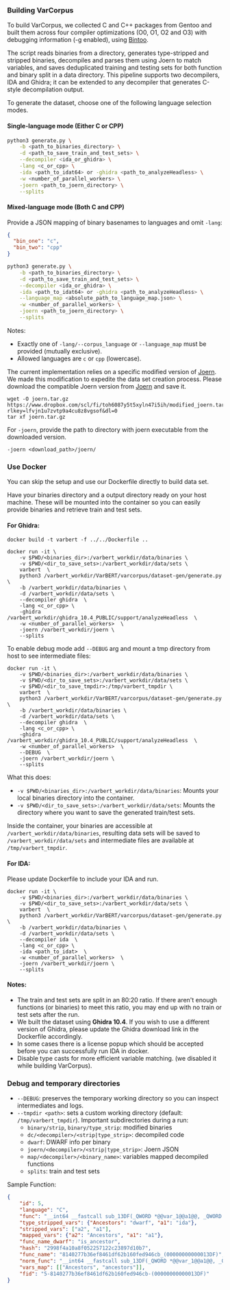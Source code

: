 ### Building VarCorpus

To build VarCorpus, we collected C and C++ packages from Gentoo and built them across four compiler optimizations (O0, O1, O2 and O3) with debugging information (-g enabled), using [Bintoo](https://github.com/sefcom/bintoo).

The script reads binaries from a directory, generates type-stripped and stripped binaries, decompiles and parses them using Joern to match variables, and saves deduplicated training and testing sets for both function and binary split in a data directory. This pipeline supports two decompilers, IDA and Ghidra; it can be extended to any decompiler that generates C-style decompilation output.

To generate the dataset, choose one of the following language selection modes.

#### Single-language mode (Either C or CPP)

```bash
python3 generate.py \
    -b <path_to_binaries_directory> \
    -d <path_to_save_train_and_test_sets> \
    --decompiler <ida_or_ghidra> \
    -lang <c_or_cpp> \
    -ida <path_to_idat64> or -ghidra <path_to_analyzeHeadless> \
    -w <number_of_parallel_workers> \
    -joern <path_to_joern_directory> \
    --splits
```

#### Mixed-language mode (Both C and CPP)

Provide a JSON mapping of binary basenames to languages and omit `-lang`:

```json
{
  "bin_one": "c",
  "bin_two": "cpp"
}
```

```bash
python3 generate.py \
    -b <path_to_binaries_directory> \
    -d <path_to_save_train_and_test_sets> \
    --decompiler <ida_or_ghidra> \
    -ida <path_to_idat64> or -ghidra <path_to_analyzeHeadless> \
    --language_map <absolute_path_to_language_map.json> \
    -w <number_of_parallel_workers> \
    -joern <path_to_joern_directory> \
    --splits
```

Notes:
- Exactly one of `-lang/--corpus_language` or `--language_map` must be provided (mutually exclusive).
- Allowed languages are `c` or `cpp` (lowercase).

The current implementation relies on a specific modified version of [Joern](https://github.com/joernio/joern). We made this modification to expedite the data set creation process. Please download the compatible Joern version from [Joern](https://www.dropbox.com/scl/fi/toh6087y5t5xyln47i5ih/modified_joern.tar.gz?rlkey=lfvjn1u7zvtp9a4cu8z8vgsof&dl=0) and save it. 

```
wget -O joern.tar.gz https://www.dropbox.com/scl/fi/toh6087y5t5xyln47i5ih/modified_joern.tar.gz?rlkey=lfvjn1u7zvtp9a4cu8z8vgsof&dl=0
tar xf joern.tar.gz
```

For `-joern`, provide the path to directory with joern executable from the downloaded version.
```
-joern <download_path>/joern/
```

### Use Docker

You can skip the setup and use our Dockerfile directly to build data set. 

Have your binaries directory and a output directory ready on your host machine. These will be mounted into the container so you can easily provide binaries and retrieve train and test sets.

####  For Ghidra:

```
docker build -t varbert -f ../../Dockerfile ..

docker run -it \
    -v $PWD/<binaries_dir>:/varbert_workdir/data/binaries \
    -v $PWD/<dir_to_save_sets>:/varbert_workdir/data/sets \
    varbert  \
    python3 /varbert_workdir/VarBERT/varcorpus/dataset-gen/generate.py \
    -b /varbert_workdir/data/binaries \
    -d /varbert_workdir/data/sets \
    --decompiler ghidra  \
    -lang <c_or_cpp> \
    -ghidra /varbert_workdir/ghidra_10.4_PUBLIC/support/analyzeHeadless  \
    -w <number_of_parallel_workers>  \
    -joern /varbert_workdir/joern \
    --splits
```

To enable debug mode add `--DEBUG` arg and mount a tmp directory from host to see intermediate files:

```
docker run -it \
    -v $PWD/<binaries_dir>:/varbert_workdir/data/binaries \
    -v $PWD/<dir_to_save_sets>:/varbert_workdir/data/sets \
    -v $PWD/<dir_to_save_tmpdir>:/tmp/varbert_tmpdir \
    varbert  \
    python3 /varbert_workdir/VarBERT/varcorpus/dataset-gen/generate.py \
    -b /varbert_workdir/data/binaries \
    -d /varbert_workdir/data/sets \
    --decompiler ghidra  \
    -lang <c_or_cpp> \
    -ghidra /varbert_workdir/ghidra_10.4_PUBLIC/support/analyzeHeadless  \
    -w <number_of_parallel_workers>  \
    --DEBUG  \
    -joern /varbert_workdir/joern \
    --splits
```

What this does:

-  `-v $PWD/<binaries_dir>:/varbert_workdir/data/binaries`: Mounts your local binaries directory into the container.
-  `-v $PWD/<dir_to_save_sets>:/varbert_workdir/data/sets`: Mounts the directory where you want to save the generated train/test sets.

Inside the container, your binaries are accessible at `/varbert_workdir/data/binaries`, resulting data sets will be saved to `/varbert_workdir/data/sets` and intermediate files are available at `/tmp/varbert_tmpdir`.



#### For IDA:

Please update Dockerfile to include your IDA and run. 

```
docker run -it \
    -v $PWD/<binaries_dir>:/varbert_workdir/data/binaries \
    -v $PWD/<dir_to_save_sets>:/varbert_workdir/data/sets \
    varbert  \
    python3 /varbert_workdir/VarBERT/varcorpus/dataset-gen/generate.py \
    -b /varbert_workdir/data/binaries \
    -d /varbert_workdir/data/sets \
    --decompiler ida  \
    -lang <c_or_cpp> \
    -ida <path_to_idat>  \
    -w <number_of_parallel_workers>  \
    -joern /varbert_workdir/joern \
    --splits
```


#### Notes:

- The train and test sets are split in an 80:20 ratio. If there aren't enough functions (or binaries) to meet this ratio, you may end up with no train or test sets after the run.
- We built the dataset using **Ghidra 10.4**. If you wish to use a different version of Ghidra, please update the Ghidra download link in the Dockerfile accordingly.
- In some cases there is a license popup which should be accepted before you can successfully run IDA in docker.
- Disable type casts for more efficient variable matching. (we disabled it while building VarCorpus).

### Debug and temporary directories

- `--DEBUG`: preserves the temporary working directory so you can inspect intermediates and logs.
- `--tmpdir <path>`: sets a custom working directory (default: `/tmp/varbert_tmpdir`). Important subdirectories during a run:
  - `binary/strip`, `binary/type_strip`: modified binaries
  - `dc/<decompiler>/<strip|type_strip>`: decompiled code
  - `dwarf`: DWARF info per binary
  - `joern/<decompiler>/<strip|type_strip>`: Joern JSON
  - `map/<decompiler>/<binary_name>`: variables mapped decompiled functions
  - `splits`: train and test sets


Sample Function:
```json
{   
    "id": 5,
    "language": "C",
    "func": "__int64 __fastcall sub_13DF(_QWORD *@@var_1@@a1@@, _QWORD *@@var_0@@Ancestors@@)\n{\n  while ( @@var_0@@Ancestors@@ )\n  {\n    if ( @@var_0@@Ancestors@@[1] == @@var_1@@a1@@[1] && @@var_0@@Ancestors@@[2] == *@@var_1@@a1@@ )\n      return 1LL;\n    @@var_0@@Ancestors@@ = *@@var_0@@Ancestors@@;\n  }\n  return 0LL;\n}",
    "type_stripped_vars": {"Ancestors": "dwarf", "a1": "ida"},
    "stripped_vars": ["a2", "a1"],
    "mapped_vars": {"a2": "Ancestors", "a1": "a1"},
    "func_name_dwarf": "is_ancestor",
    "hash": "2998f4a10a8f052257122c23897d10b7",     
    "func_name": "8140277b36ef8461df62b160fed946cb_(00000000000013DF)",
    "norm_func": "__int64 __fastcall sub_13DF(_QWORD *@@var_1@@a1@@, _QWORD *@@var_0@@ancestors@@)\n{\n  while ( @@var_0@@ancestors@@ )\n  {\n    if ( @@var_0@@ancestors@@[1] == @@var_1@@a1@@[1] && @@var_0@@ancestors@@[2] == *@@var_1@@a1@@ )\n      return 1LL;\n    @@var_0@@ancestors@@ = *@@var_0@@ancestors@@;\n  }\n  return 0LL;\n}",
    "vars_map": [["Ancestors", "ancestors"]], 
    "fid": "5-8140277b36ef8461df62b160fed946cb-(00000000000013DF)"
}
```
